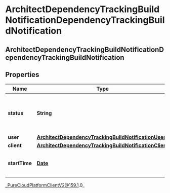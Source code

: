 # ArchitectDependencyTrackingBuildNotificationDependencyTrackingBuildNotification

## ArchitectDependencyTrackingBuildNotificationDependencyTrackingBuildNotification

## Properties

|Name | Type | Description | Notes|
|------------ | ------------- | ------------- | -------------|
| **status** | **String** | The organization&#39;s new dependency tracking build status | [optional] |
| **user** | [**ArchitectDependencyTrackingBuildNotificationUser**](ArchitectDependencyTrackingBuildNotificationUser) |  | [optional] |
| **client** | [**ArchitectDependencyTrackingBuildNotificationClient**](ArchitectDependencyTrackingBuildNotificationClient) |  | [optional] |
| **startTime** | [**Date**](Date) | The time the last build started, in ISO 8601 format | [optional] |



_PureCloudPlatformClientV2@159.1.0_
